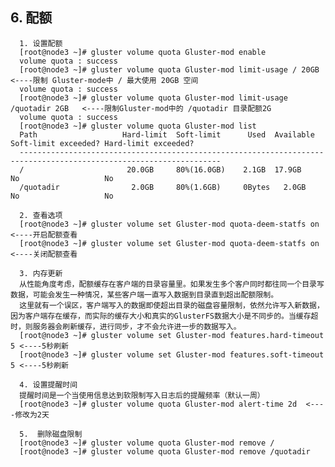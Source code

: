 ## 6. 配额

      1. 设置配额
      [root@node3 ~]# gluster volume quota Gluster-mod enable
      volume quota : success
      [root@node3 ~]# gluster volume quota Gluster-mod limit-usage / 20GB  <----限制 Gluster-mode中 / 最大使用 20GB 空间
      volume quota : success
      [root@node3 ~]# gluster volume quota Gluster-mod limit-usage /quotadir 2GB   <----限制Gluster-mod中的 /quotadir 目录配额2G
      volume quota : success
      [root@node3 ~]# gluster volume quota Gluster-mod list
      Path                   Hard-limit  Soft-limit      Used  Available  Soft-limit exceeded? Hard-limit exceeded?
      -------------------------------------------------------------------------------------------------------------------
      /                       20.0GB     80%(16.0GB)    2.1GB  17.9GB              No                   No
      /quotadir                2.0GB     80%(1.6GB)     0Bytes   2.0GB              No                   No

      2. 查看选项
      [root@node3 ~]# gluster volume set Gluster-mod quota-deem-statfs on <----开启配额查看
      [root@node3 ~]# gluster volume set Gluster-mod quota-deem-statfs on <----关闭配额查看

      3. 内存更新
      从性能角度考虑，配额缓存在客户端的目录容量里。如果发生多个客户同时都往同一个目录写数据，可能会发生一种情况，某些客户端一直写入数据到目录直到超出配额限制。
      这里就有一个误区，客户端写入的数据即使超出目录的磁盘容量限制，依然允许写入新数据，因为客户端存在缓存，而实际的缓存大小和真实的GlusterFS数据大小是不同步的。当缓存超时，则服务器会刷新缓存，进行同步，才不会允许进一步的数据写入。
      [root@node3 ~]# gluster volume set Gluster-mod features.hard-timeout 5 <----5秒刷新
      [root@node3 ~]# gluster volume set Gluster-mod features.soft-timeout 5 <----5秒刷新

      4. 设置提醒时间
      提醒时间是一个当使用信息达到软限制写入日志后的提醒频率（默认一周）
      [root@node3 ~]# gluster volume quota Gluster-mod alert-time 2d  <----修改为2天

      5.  删除磁盘限制
      [root@node3 ~]# gluster volume quota Gluster-mod remove /
      [root@node3 ~]# gluster volume quota Gluster-mod remove /quotadir
